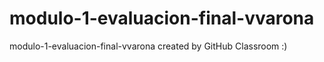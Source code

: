 # modulo-1-evaluacion-final-vvarona
modulo-1-evaluacion-final-vvarona created by GitHub Classroom
:)
